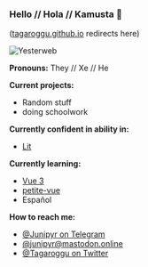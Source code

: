 ### Hello // Hola // Kamusta 👋

([tagaroggu.github.io](https://tagaroggu.github.io) redirects here)

![Yesterweb](https://yesterweb.org/img/button.png)

**Pronouns:** They // Xe // He

**Current projects:**
- Random stuff
- doing schoolwork

**Currently confident in ability in:**
- [Lit](https://github.com/lit/lit#readme)

**Currently learning:**
- [Vue 3](https://github.com/vuejs/core#readme)
- [petite-vue](https://github.com/vuejs/petite-vue#readme)
- Español

<!--**Looking for help with:**-->

**How to reach me:**
- [@Junipyr on Telegram](https://t.me/@Junipyr)
- [@junipyr@mastodon.online](https://mastodon.online/@junipyr)
- [@Tagaroggu on Twitter](https://twitter.com/tagaroggu)

<!--
**tagaroggu/tagaroggu** is a ✨ _special_ ✨ repository because its `README.md` (this file) appears on your GitHub profile.

Here are some ideas to get you started:

- 🔭 I’m currently working on ...
- 🌱 I’m currently learning ...
- 👯 I’m looking to collaborate on ...
- 🤔 I’m looking for help with ...
- 💬 Ask me about ...
- 📫 How to reach me: ...
- 😄 Pronouns: ...
- ⚡ Fun fact: ...
-->
